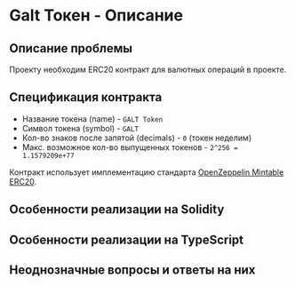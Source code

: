 # Galt Токен - Описание

## Описание проблемы
Проекту необходим ERC20 контракт для валютных операций в проекте.

## Спецификация контракта
* Название токена (name) - `GALT Token`
* Символ токена (symbol) - `GALT`
* Кол-во знаков после запятой (decimals) - `0` (токен неделим)
* Макс. возможное кол-во выпущенных токенов - `2^256 = 1.1579209e+77`

Контракт использует имплементацию стандарта [OpenZeppelin Mintable ERC20](https://github.com/OpenZeppelin/openzeppelin-solidity/tree/master/contracts/token/ERC20).

## Особенности реализации на Solidity

## Особенности реализации на TypeScript

## Неоднозначные вопросы и ответы на них
